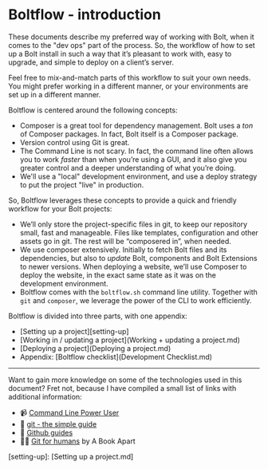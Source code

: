Boltflow - introduction
=======================

These documents describe my preferred way of working with Bolt, when it comes
to the "dev ops" part of the process. So, the workflow of how to set up a Bolt
install in such a way that it’s pleasant to work with, easy to upgrade, and
simple to deploy on a client’s server.

Feel free to mix-and-match parts of this workflow to suit your own needs. You
might prefer working in a different manner, or your environments are set up in
a different manner.

Boltflow is centered around the following concepts:

 - Composer is a great tool for dependency management. Bolt uses a _ton_ of
   Composer packages. In fact, Bolt itself is a Composer package.
 - Version control using Git is great.
 - The Command Line is not scary. In fact, the command line often allows you to
   work _faster_ than when you’re using a GUI, and it also give you greater
   control and a deeper understanding of what you’re doing.
 - We'll use a "local" development environment, and use a deploy strategy to
   put the project "live" in production.

So, Boltflow leverages these concepts to provide a quick and friendly workflow
for your Bolt projects:

 - We’ll only store the project-specific files in git, to keep our repository
   small, fast and manageable. Files like templates, configuration and other
   assets go in git. The rest will be “composered in”, when needed.
 - We use composer extensively. Initially to fetch Bolt files and its
   dependencies, but also to _update_ Bolt, components and Bolt Extensions to
   newer versions. When deploying a website, we’ll use Composer to deploy the
   website, in the exact same state as it was on the development environment.
 - Boltflow comes with the `boltflow.sh` command line utility. Together with
   `git` and `composer`, we leverage the power of the CLI to work efficiently.

Boltflow is divided into three parts, with one appendix:

 - [Setting up a project][setting-up]
 - [Working in / updating a project](Working + updating a project.md)
 - [Deploying a project](Deploying a project.md)
 - Appendix: [Boltflow checklist](Development Checklist.md)

-----------

Want to gain more knowledge on some of the technologies used in this document?
Fret not, because I have compiled a small list of links with additional
information:

 - 📹 [Command Line Power User][clipu]
 - 📄 [git - the simple guide][gitguide]
 - 📄 [Github guides][githubguide]
 - 📖💵 [Git for humans][gitforhumans] by A Book Apart

[clipu]: http://commandlinepoweruser.com/
[gitguide]: http://rogerdudler.github.io/git-guide/
[githubguide]: https://guides.github.com/
[gitforhumans]: https://abookapart.com/products/git-for-humans
[setting-up]: [Setting up a project.md]
